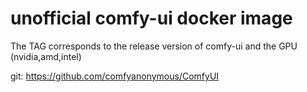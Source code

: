 # unofficial comfy-ui docker image

The TAG corresponds to the release version of comfy-ui and the GPU (nvidia,amd,intel)

git: https://github.com/comfyanonymous/ComfyUI
